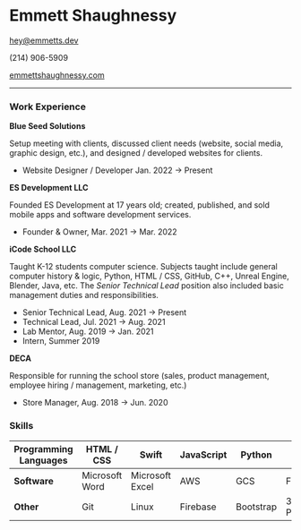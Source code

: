 # Emmett Shaughnessy

hey@emmetts.dev

(214) 906-5909

[emmettshaughnessy.com](http://emmettshaughnessy.com)

----

### Work Experience

**Blue Seed Solutions**

Setup meeting with clients, discussed client needs (website, social media, graphic design, etc.), and designed / developed websites for clients.

- Website Designer / Developer           Jan. 2022 → Present


**ES Development LLC**

Founded ES Development at 17 years old; created, published, and sold mobile apps and software development services.

- Founder & Owner,                       Mar. 2021 → Mar. 2022


**iCode School LLC**

Taught K-12 students computer science. Subjects taught include general computer history & logic, Python, HTML / CSS, GitHub, C++, Unreal Engine, Blender, Java, etc. The *Senior Technical Lead* position also included basic management duties and responsibilities.

- Senior Technical Lead,                 Aug. 2021 → Present
- Technical Lead,                        Jul. 2021 → Aug. 2021
- Lab Mentor,                            Aug. 2019 → Jan. 2021
- Intern,                                Summer 2019


**DECA**

Responsible for running the school store (sales, product management, employee hiring / management, marketing, etc.)

- Store Manager,                              Aug. 2018 → Jun. 2020


### Skills

| **Programming Languages** | HTML / CSS     | Swift           | JavaScript | Python    | Java        |
| ------------------------- | -------------- | --------------- | ---------- | --------- | ----------- |
| **Software**              | Microsoft Word | Microsoft Excel | AWS        | GCS       | Firebase    |
| **Other**                 | Git            | Linux           | Firebase   | Bootstrap | 3D Printing |


